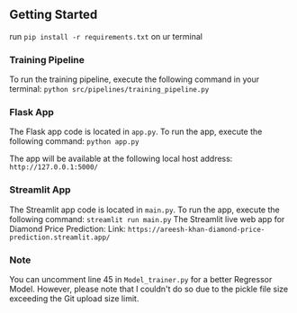 ## Getting Started
run `pip install -r requirements.txt` on ur terminal

### Training Pipeline

To run the training pipeline, execute the following command in your terminal:
`python src/pipelines/training_pipeline.py`

### Flask App

The Flask app code is located in `app.py`. To run the app, execute the following command:
`python app.py`

The app will be available at the following local host address:
`http://127.0.0.1:5000/`


### Streamlit App

The Streamlit app code is located in `main.py`. To run the app, execute the following command:
`streamlit run main.py`
The Streamlit live web app for Diamond Price Prediction:
Link: `https://areesh-khan-diamond-price-prediction.streamlit.app/`
### Note

You can uncomment line 45 in `Model_trainer.py` for a better Regressor Model.
However, please note that I couldn't do so due to the pickle file size exceeding the Git upload size limit.
